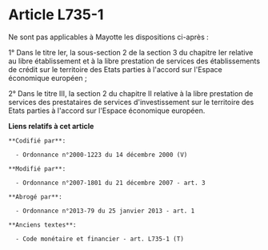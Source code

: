 # Article L735-1

Ne sont pas applicables à Mayotte les dispositions ci-après : 

1° Dans le titre Ier, la sous-section 2 de la section 3 du chapitre Ier relative au libre établissement et à la libre
prestation de services des établissements de crédit sur le territoire des Etats parties à l'accord sur l'Espace économique
européen ; 

2° Dans le titre III, la section 2 du chapitre II relative à la libre prestation de services des prestataires de services
d'investissement sur le territoire des Etats parties à l'accord sur l'Espace économique européen.

**Liens relatifs à cet article**

	**Codifié par**:

	  - Ordonnance n°2000-1223 du 14 décembre 2000 (V)

	**Modifié par**:

	  - Ordonnance n°2007-1801 du 21 décembre 2007 - art. 3

	**Abrogé par**:

	  - Ordonnance n°2013-79 du 25 janvier 2013 - art. 1

	**Anciens textes**:

	  - Code monétaire et financier - art. L735-1 (T)
